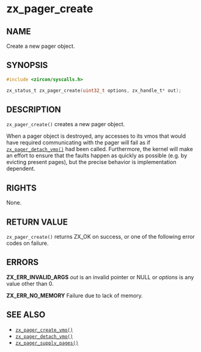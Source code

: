 # zx_pager_create

## NAME

<!-- Contents of this heading updated by update-docs-from-fidl, do not edit. -->

Create a new pager object.

## SYNOPSIS

<!-- Contents of this heading updated by update-docs-from-fidl, do not edit. -->

```c
#include <zircon/syscalls.h>

zx_status_t zx_pager_create(uint32_t options, zx_handle_t* out);
```

## DESCRIPTION

`zx_pager_create()` creates a new pager object.

When a pager object is destroyed, any accesses to its vmos that would have required communicating
with the pager will fail as if [`zx_pager_detach_vmo()`] had been called. Furthermore, the kernel
will make an effort to ensure that the faults happen as quickly as possible (e.g. by evicting
present pages), but the precise behavior is implementation dependent.

## RIGHTS

<!-- Contents of this heading updated by update-docs-from-fidl, do not edit. -->

None.

## RETURN VALUE

`zx_pager_create()` returns ZX_OK on success, or one of the following error codes on failure.

## ERRORS

**ZX_ERR_INVALID_ARGS** *out* is an invalid pointer or NULL or *options* is
any value other than 0.

**ZX_ERR_NO_MEMORY** Failure due to lack of memory.

## SEE ALSO

 - [`zx_pager_create_vmo()`]
 - [`zx_pager_detach_vmo()`]
 - [`zx_pager_supply_pages()`]

<!-- References updated by update-docs-from-fidl, do not edit. -->

[`zx_pager_create_vmo()`]: pager_create_vmo.md
[`zx_pager_detach_vmo()`]: pager_detach_vmo.md
[`zx_pager_supply_pages()`]: pager_supply_pages.md
